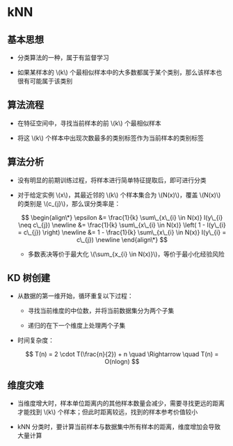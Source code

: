 <script type="text/javascript" src="http://cdn.mathjax.org/mathjax/latest/MathJax.js?config=default"></script>

# kNN

## 基本思想

- 分类算法的一种，属于有监督学习

- 如果某样本的 \\(k\\) 个最相似样本中的大多数都属于某个类别，那么该样本也很有可能属于该类别

## 算法流程

- 在特征空间中，寻找当前样本的前 \\(k\\) 个最相似样本

- 将这 \\(k\\) 个样本中出现次数最多的类别标签作为当前样本的类别标签

## 算法分析

- 没有明显的前期训练过程，将样本进行简单特征提取后，即可进行分类

- 对于给定实例 \\(x\\)，其最近邻的 \\(k\\) 个样本集合为 \\(N(x)\\)，覆盖 \\(N(x)\\) 的类别是 \\(c\_{j}\\)，那么误分类率是：

	$$
	\begin{align\*}
	\epsilon &= \frac{1}{k} \sum\_{x\_{i} \in N(x)} I(y\_{i} \neq c\_{j}) \newline
	&= \frac{1}{k} \sum\_{x\_{i} \in N(x)} \left( 1 - I(y\_{i} = c\_{j}) \right) \newline
	&= 1 - \frac{1}{k} \sum\_{x\_{i} \in N(x)} I(y\_{i} = c\_{j}) \newline
	\end{align\*}
	$$
	
	- 多数表决等价于最大化 \\(\sum\_{x\_{i} \in N(x)}\\)，等价于最小化经验风险

## KD 树创建

- 从数据的第一维开始，循环重复以下过程：

	- 寻找当前维度的中位数，并将当前数据集分为两个子集

	- 递归的在下一个维度上处理两个子集

- 时间复杂度：

	$$ T(n) = 2 \cdot T(\frac{n}{2}) + n \quad \Rightarrow \quad T(n) = O(nlogn) $$

## 维度灾难

- 当维度增大时，样本单位距离内的其他样本数量会减少，需要寻找更远的距离才能找到 \\(k\\) 个样本；但此时距离较远，找到的样本参考价值较小

- kNN 分类时，要计算当前样本与数据集中所有样本的距离，维度增加会导致大量计算